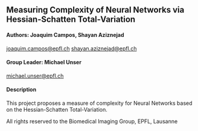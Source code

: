 ## Measuring Complexity of Neural Networks via Hessian-Schatten Total-Variation

#### Authors: Joaquim Campos, Shayan Aziznejad
joaquim.campos@epfl.ch
shayan.aziznejad@epfl.ch

#### Group Leader: Michael Unser
michael.unser@epfl.ch

#### Description
This project proposes a measure of complexity for Neural Networks based on the Hessian-Schatten Total-Variation.

All rights reserved to the Biomedical Imaging Group, EPFL, Lausanne
